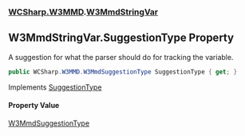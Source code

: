 ### [WCSharp.W3MMD](WCSharp.W3MMD.md 'WCSharp.W3MMD').[W3MmdStringVar](WCSharp.W3MMD.W3MmdStringVar.md 'WCSharp.W3MMD.W3MmdStringVar')

## W3MmdStringVar.SuggestionType Property

A suggestion for what the parser should do for tracking the variable.

```csharp
public WCSharp.W3MMD.W3MmdSuggestionType SuggestionType { get; }
```

Implements [SuggestionType](WCSharp.W3MMD.IW3MmdVar.SuggestionType.md 'WCSharp.W3MMD.IW3MmdVar.SuggestionType')

#### Property Value
[W3MmdSuggestionType](WCSharp.W3MMD.W3MmdSuggestionType.md 'WCSharp.W3MMD.W3MmdSuggestionType')